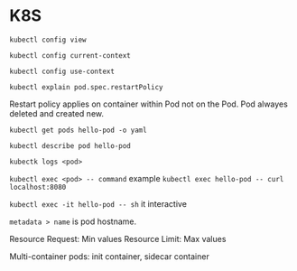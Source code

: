 # K8S

`kubectl config view`

`kubectl config current-context`

`kubectl config use-context`

`kubectl explain pod.spec.restartPolicy`

Restart policy applies on container within Pod not on the Pod. Pod alwayes deleted and created new.

`kubectl get pods hello-pod -o yaml`

`kubectl describe pod hello-pod`

`kubectk logs <pod>`

`kubectl exec <pod> -- command` example `kubectl exec hello-pod -- curl localhost:8080`


`kubectl exec -it hello-pod -- sh` it interactive


`metadata > name` is pod hostname. 

Resource Request: Min values
Resource Limit: Max values

Multi-container pods: init container, sidecar container


